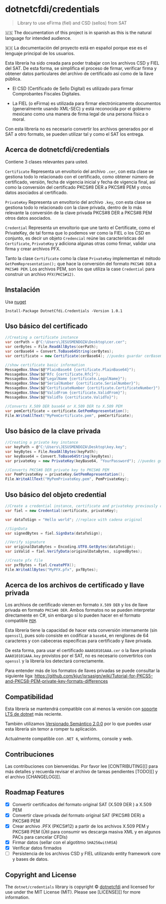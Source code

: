 # dotnetcfdi/credentials

> Library to use eFirma (fiel) and CSD (sellos) from SAT

:us: The documentation of this project is in spanish as this is the natural language for intended audience.

:mexico: La documentación del proyecto está en español porque ese es el lenguaje principal de los usuarios.

Esta librería ha sido creada para poder trabajar con los archivos CSD y FIEL del SAT. De esta forma,
se simplifica el proceso de firmar, verificar firma y obtener datos particulares del archivo de certificado
así como de la llave pública.

- El CSD (Certificado de Sello Digital) es utilizado para firmar Comprobantes Fiscales Digitales.

- La FIEL (o eFirma) es utilizada para firmar electrónicamente documentos (generalmente usando XML-SEC) y
  está reconocida por el gobierno mexicano como una manera de firma legal de una persona física o moral.

Con esta librería no es necesario convertir los archivos generados por el SAT a otro formato,
se pueden utilizar tal y como el SAT los entrega.

## Acerca de dotnetcfdi/credentials

Contiene 3 clases relevantes para usted.

`Certificate` Representa un envoltorio del archivo `.cer`, con esta clase se gestiona todo lo relacionado con el certificado, como obtener número de certificado, versión, fecha de vigencia inicial y fecha de vigencia final, así como la conversión del certificado PKCS#8 DER a PKCS#8 PEM y otros datos asociados al certificado. 

`PrivateKey` Representa un envoltorio del archivo `.key`, con esta clase se gestiona todo lo relacionado con la clave privada, dentro de lo más relevante la conversión de la clave privada PKCS#8 DER a PKCS#8 PEM otros datos asociados. 
 
`Credential` Representa un envoltorio que une tanto el Certificate, como el PrivateKey, de tal forma que lo podemos ver como la FIEL o los CSD en conjunto, es decir un objeto `Credencial` reúne las características del `Certificate`, `PrivateKey` y adiciona algunas otras como firmar, validar una firma y crear archivos PFX. 

Tanto la clase `Certificate` como la clase `PrivateKey` implementan el método `GetPemRepresentation();` que hace la conversión del formato  `PKCS#8 DER` a `PKCS#8 PEM`. Los archivos PEM, son los que utiliza la case `Credential` para construir un archivo `PFX(PKCS#12)`.

## Instalación

Usa [nuget](https://www.nuget.org/)

```shell
Install-Package DotnetCfdi.Credentials -Version 1.0.1
```

## Uso básico del certificado

```csharp
//Creating a certificate instance
var cerPath = @"C:\Users\JESUSMENDOZA\Desktop\cer.cer";
var cerBytes = File.ReadAllBytes(cerPath);
var cerBase64 = Convert.ToBase64String(cerBytes); 
var certificate = new Certificate(cerBase64); //puedes guardar cerBase64 en la db, entonces omite las lineas anteriores y crea el objeto recuperando cerBase64 de la db

//show certificate basic information
MessageBox.Show($@"PlainBase64 {certificate.PlainBase64}");
MessageBox.Show($@"Rfc {certificate.Rfc}");
MessageBox.Show($@"LegalName {certificate.LegalName}");
MessageBox.Show($@"SerialNumber {certificate.SerialNumber}");
MessageBox.Show($@"CertificateNumber {certificate.CertificateNumber}");
MessageBox.Show($@"ValidFrom {certificate.ValidFrom}");
MessageBox.Show($@"ValidTo {certificate.ValidTo}");

//Converts X.509 DER base64 or X.509 DER to X.509 PEM
var pemCertificate = certificate.GetPemRepresentation();
File.WriteAllText("MyPemCertificate.pem", pemCertificate);

```

## Uso básico de la clave privada

```csharp
//Creating a private key instance
var keyPath = @"C:\Users\JESUSMENDOZA\Desktop\key.key";
var keyBytes = File.ReadAllBytes(keyPath);
var keyBase64 = Convert.ToBase64String(keyBytes);
var privateKey = new PrivateKey(keyBase64, "YourPassword"); //puedes guardar keyBase64 en la db, entonces omite las lineas anteriores y crea el objeto recuperandolo db

//Converts PKCS#8 DER private key to PKCS#8 PEM
var PemPrivateKey = privateKey.GetPemRepresentation();
File.WriteAllText("MyPemPrivateKey.pem", PemPrivateKey);
```

## Uso básico del objeto credential

```csharp
//Create a credential instance, certificate and privatekey previously created.
var fiel = new Credential(certificate, privateKey);

var dataToSign = "Hello world"; //replace with cadena original

//SignData
var signedBytes = fiel.SignData(dataToSign);

//Verify signature
var originalDataBytes = Encoding.UTF8.GetBytes(dataToSign);
var isValid = fiel.VerifyData(originalDataBytes, signedBytes);

//Create pfx file
var pxfBytes = fiel.CreatePFX();
File.WriteAllBytes("MyPFX.pfx", pxfBytes);
```




## Acerca de los archivos de certificado y llave privada

Los archivos de certificado vienen en formato `X.509 DER` y los de llave privada en formato `PKCS#8 DER`.
Ambos formatos no se pueden interpretar directamente en C#, sin embargo sí lo pueden hacer
en el formato compatible [`PEM`](https://en.wikipedia.org/wiki/Privacy-Enhanced_Mail).

Esta librería tiene la capacidad de hacer esta conversión internamente (sin `openssl`), pues solo consiste en codificar
a `base64`, en renglones de 64 caracteres y con cabeceras específicas para certificado y llave privada.

De esta forma, para usar el certificado `AAA010101AAA.cer` o la llave privada `AAA010101AAA.key` provistos por
el SAT, no es necesario convertirlos con `openssl` y la librería los detectará correctamente.

Para entender más de los formatos de llaves privadas se puede consultar la siguiente liga:
<https://github.com/kjur/jsrsasign/wiki/Tutorial-for-PKCS5-and-PKCS8-PEM-private-key-formats-differences>

## Compatibilidad

Esta librería se mantendrá compatible con al menos la versión con
[soporte LTS de dotnet](https://dotnet.microsoft.com/en-us/download/dotnet) más reciente.

También utilizamos [Versionado Semántico 2.0.0](docs/SEMVER.md) por lo que puedes usar esta librería
sin temor a romper tu aplicación.

Actualmente compatible con `.NET 6`, winforms, console y web. 

## Contribuciones

Las contribuciones con bienvenidas. Por favor lee [CONTRIBUTING][] para más detalles
y recuerda revisar el archivo de tareas pendientes [TODO][] y el archivo [CHANGELOG][].

## Roadmap Features 
- [x] Convertir certificados del formato original SAT   (X.509 DER ) a X.509 PEM
- [x] Convertir clave privada  del formato original SAT (PKCS#8 DER) a PKCS#8 PEM
- [x] Crear archivo .PFX (PKCS#12) a partir de los archivos X.509 PEM y PKCS#8 PEM  (Útil para consumir ws descarga masiva XML y en algunos PACs para cancelar CFDIs)
- [x] Firmar datos (sellar con el algotitmo `SHA256withRSA`)
- [x] Verificar datos firmados
- [ ] Persistencia de los archivos CSD y FIEL utilizando entity framework core y bases de datos.

## Copyright and License

The `dotnet/credentials` library is copyright © [dotnetcfdi](https://www.dotnetcfdi.com/)
and licensed for use under the MIT License (MIT). Please see [LICENSE][] for more information.

